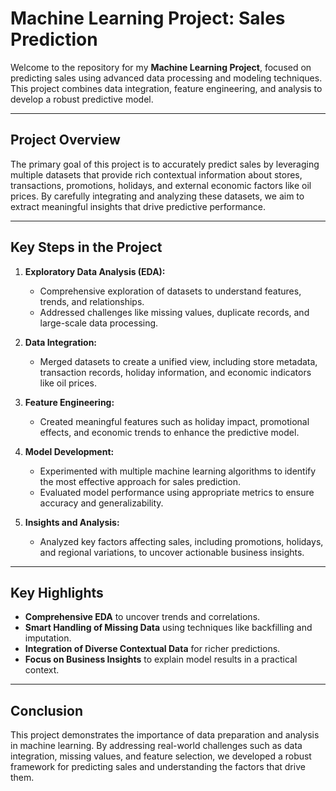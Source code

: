 # Machine Learning Project: Sales Prediction

Welcome to the repository for my **Machine Learning Project**, focused on predicting sales using advanced data processing and modeling techniques. This project combines data integration, feature engineering, and analysis to develop a robust predictive model.

---

## Project Overview

The primary goal of this project is to accurately predict sales by leveraging multiple datasets that provide rich contextual information about stores, transactions, promotions, holidays, and external economic factors like oil prices. By carefully integrating and analyzing these datasets, we aim to extract meaningful insights that drive predictive performance.

---

## Key Steps in the Project

1. **Exploratory Data Analysis (EDA):**
   - Comprehensive exploration of datasets to understand features, trends, and relationships.
   - Addressed challenges like missing values, duplicate records, and large-scale data processing.

2. **Data Integration:**
   - Merged datasets to create a unified view, including store metadata, transaction records, holiday information, and economic indicators like oil prices.

3. **Feature Engineering:**
   - Created meaningful features such as holiday impact, promotional effects, and economic trends to enhance the predictive model.

4. **Model Development:**
   - Experimented with multiple machine learning algorithms to identify the most effective approach for sales prediction.
   - Evaluated model performance using appropriate metrics to ensure accuracy and generalizability.

5. **Insights and Analysis:**
   - Analyzed key factors affecting sales, including promotions, holidays, and regional variations, to uncover actionable business insights.

---

## Key Highlights

- **Comprehensive EDA** to uncover trends and correlations.
- **Smart Handling of Missing Data** using techniques like backfilling and imputation.
- **Integration of Diverse Contextual Data** for richer predictions.
- **Focus on Business Insights** to explain model results in a practical context.

---

## Conclusion

This project demonstrates the importance of data preparation and analysis in machine learning. By addressing real-world challenges such as data integration, missing values, and feature selection, we developed a robust framework for predicting sales and understanding the factors that drive them.

